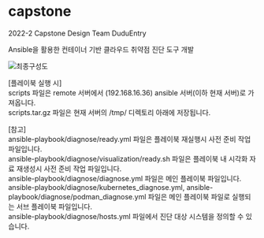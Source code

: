 # capstone
2022-2 Capstone Design Team DuduEntry

Ansible을 활용한 컨테이너 기반 클라우드 취약점 진단 도구 개발

![최종구성도](https://github.com/hyecu/capstone/assets/137482878/f057e8cf-dc96-4d99-b2fd-ce81c503ec8f)  



        

[플레이북 실행 시]  
scripts 파일은 remote 서버에서 (192.168.16.36) ansible 서버(이하 현재 서버)로 가져옵니다.  
scripts.tar.gz 파일은 현재 서버의 /tmp/ 디렉토리 아래에 저장됩니다.

[참고]  
ansible-playbook/diagnose/ready.yml 파일은 플레이북 재실행시 사전 준비 작업 파일입니다.  
ansible-playbook/diagnose/visualization/ready.sh 파일은 플레이북 내 시각화 자료 재생성시 사전 준비 작업 파일입니다.  
ansible-playbook/diagnose/diagnose.yml 파일은 메인 플레이북 파일입니다.  
ansible-playbook/diagnose/kubernetes_diagnose.yml, ansible-playbook/diagnose/podman_diagnose.yml 파일은 메인 플레이북 파일로 실행되는 서브 플레이북 파일입니다.  
ansible-playbook/diagnose/hosts.yml 파일에서 진단 대상 시스템을 정의할 수 있습니다.  

